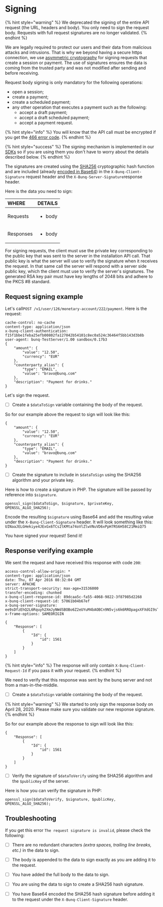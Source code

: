 # Signing

{% hint style="warning" %}
We deprecated the signing of the entire API request \(the URL, headers and body\). You only need to sign the request body. Requests with full request signatures are no longer validated.
{% endhint %}

We are legally required to protect our users and their data from malicious attacks and intrusions. That is why we beyond having a secure https connection, we use [asymmetric cryptography](https://en.wikipedia.org/wiki/Public-key_cryptography) for signing requests that create a session or payment. The use of signatures ensures the data is coming from the trusted party and was not modified after sending and before receiving.

Request body signing is only mandatory for the following operations: 

* open a session;
* create a payment;
* create a scheduled payment;
* any other operation that executes a payment such as the following:
  * accept a draft payment;
  * accept a draft scheduled payment;
  * accept a payment request.

{% hint style="info" %}
You will know that the API call must be encrypted if you get the [466 error code](https://beta.doc.bunq.com/basics/errors#response-codes).
{% endhint %}

{% hint style="success" %}
The signing mechanism is implemented in our [SDKs](https://github.com/bunq) so if you are using them you don't have to worry about the details described below.
{% endhint %}

The signatures are created using the [SHA256](https://en.wikipedia.org/wiki/SHA-2) cryptographic hash function and are included \(already [encoded in Base64](https://en.wikipedia.org/wiki/Base64)\) in the `X-Bunq-Client-Signature` request header and the `X-Bunq-Server-Signature`response header. 

Here is the data you need to sign:

<table>
  <thead>
    <tr>
      <th style="text-align:left">WHERE</th>
      <th style="text-align:left">DETAILS</th>
    </tr>
  </thead>
  <tbody>
    <tr>
      <td style="text-align:left">Requests</td>
      <td style="text-align:left">
        <p></p>
        <ul>
          <li>body</li>
        </ul>
      </td>
    </tr>
    <tr>
      <td style="text-align:left">Responses</td>
      <td style="text-align:left">
        <p></p>
        <ul>
          <li>body</li>
        </ul>
      </td>
    </tr>
  </tbody>
</table>

For signing requests, the client must use the private key corresponding to the public key that was sent to the server in the installation API call. That public key is what the server will use to verify the signature when it receives the request. In that same call the server will respond with a server side public key, which the client must use to verify the server's signatures. The generated RSA key pair must have key lengths of 2048 bits and adhere to the PKCS \#8 standard.

## Request signing example

Let's call`POST /v1/user/126/monetary-account/222/payment`. Here is the request:

```text
cache-control: no-cache
content-type: application/json
x-bunq-client-authentication: f15f1bbe1feba25efb00802fa127042b54101c8ec0a524c36464f5bb143d3b8b
user-agent: bunq-TestServer/1.00 sandbox/0.17b3
{
    "amount": {
        "value": "12.50",
        "currency": "EUR"
    },
    "counterparty_alias": {
        "type": "EMAIL",
        "value": "bravo@bunq.com"
    },
    "description": "Payment for drinks."
}
```

Let's sign the request. 

* [ ] Create a `$dataToSign` variable containing the body of the request.

So for our example above the request to sign will look like this:

```text
{
    "amount": {
        "value": "12.50",
        "currency": "EUR"
    },
    "counterparty_alias": {
        "type": "EMAIL",
        "value": "bravo@bunq.com"
    },
    "description": "Payment for drinks."
}
```

* [ ] Create the signature to include in `$dataToSign` using the SHA256 algorithm and your private key.

Here is how to create a signature in PHP. The signature will be passed by reference into `$signature`.

```text
openssl_sign($dataToSign, $signature, $privateKey, OPENSSL_ALGO_SHA256);
```

Encode the resulting `$signature` using Base64 and add the resulting value under the `X-Bunq-Client-Signature` header.  It will look something like this: `UINaaJELGHekiye4JExGx6TCs2lKMta74oVlZlwVNuVD6xPpH7RS6H58C21MmiQ75`

You have signed your request! Send it!

## Response verifying example

We sent the request and have received this response with code `200`:

```text
access-control-allow-origin: *
content-type: application/json
date: Thu, 07 Apr 2016 08:32:04 GMT
server: APACHE
strict-transport-security: max-age=31536000
transfer-encoding: chunked
x-bunq-client-response-id: 89dcaa5c-fa55-4068-9822-3f87985d2268
x-bunq-client-request-id: 57061b04b67ef
x-bunq-server-signature: ee9sDfzEhQ2L6Rquyh2XmJyNWdSBOBo6Z2eUYuM4bAOBCn9N5vjs6k6RROpagxXFXdGI9sT15tYCaLe5FS9aciIuJmrVW/SZCDWq/nOvSThi7+BwD9JFdG7zfR4afC8qfVABmjuMrtjaUFSrthyHS/5wEuDuax9qUZn6sVXcgZEq49hy4yHrV8257I4sSQIHRmgds4BXcGhPp266Z6pxjzAJbfyzt5JgJ8/suxgKvm/nYhnOfsgIIYCgcyh4DRrQltohiSon6x1ZsRIfQnCDlDDghaIxbryLfinT5Y4eU1eiCkFB4D69S4HbFXYyAxlqtX2W6Tvax6rIM2MMPNOh4Q==
x-frame-options: SAMEORIGIN

{
    "Response": [
        {
            "Id": {
                "id": 1561
            }
        }
    ]
}
```

{% hint style="info" %}
The response will only contain `X-Bunq-Client-Request-Id` if you pass it with your request.
{% endhint %}

We need to verify that this response was sent by the bunq server and not from a man-in-the-middle. 

* [ ] Create a `$dataToSign` variable containing the body of the request.

{% hint style="warning" %}
We started to only sign the response body on April 28, 2020. Please make sure you validate our new response signature.
{% endhint %}

So for our example above the response to sign will look like this:

```text
{
    "Response": [
        {
            "Id": {
                "id": 1561
            }
        }
    ]
}
```

* [ ] Verify the signature of `$dataToVerify` using the SHA256 algorithm and the `$publicKey` of the server. 

Here is how you can verify the signature in PHP:

```text
openssl_sign($dataToVerify, $signature, $publicKey, OPENSSL_ALGO_SHA256);
```

## Troubleshooting

If you get this error `The request signature is invalid`, please check the following:

* [ ] There are no redundant characters _\(extra spaces, trailing line breaks, etc.\)_ in the data to sign.
* [ ] The body is appended to the data to sign exactly as you are adding it to the request.
* [ ] You have added the full body to the data to sign.
* [ ] You are using the data to sign to create a SHA256 hash signature.
* [ ] You have Base64 encoded the SHA256 hash signature before adding it to the request under the `X-Bunq-Client-Signature` header.

